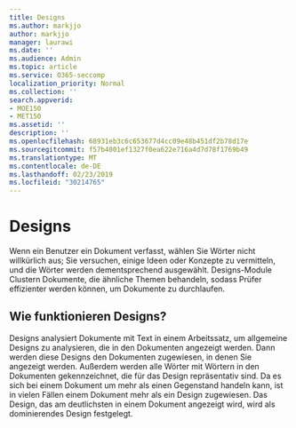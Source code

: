```yaml
---
title: Designs
ms.author: markjjo
author: markjjo
manager: laurawi
ms.date: ''
ms.audience: Admin
ms.topic: article
ms.service: O365-seccomp
localization_priority: Normal
ms.collection: ''
search.appverid:
- MOE150
- MET150
ms.assetid: ''
description: ''
ms.openlocfilehash: 68931eb3c6c653677d4cc09e48b451df2b78d17e
ms.sourcegitcommit: f57b4001ef1327f0ea622e716a4d7d78f1769b49
ms.translationtype: MT
ms.contentlocale: de-DE
ms.lasthandoff: 02/23/2019
ms.locfileid: "30214765"
---
```

# <a name="themes"></a>Designs

Wenn ein Benutzer ein Dokument verfasst, wählen Sie Wörter nicht willkürlich aus; Sie versuchen, einige Ideen oder Konzepte zu vermitteln, und die Wörter werden dementsprechend ausgewählt. Designs-Module Clustern Dokumente, die ähnliche Themen behandeln, sodass Prüfer effizienter werden können, um Dokumente zu durchlaufen.

## <a name="how-does-themes-work"></a>Wie funktionieren Designs?
Designs analysiert Dokumente mit Text in einem Arbeitssatz, um allgemeine Designs zu analysieren, die in den Dokumenten angezeigt werden. Dann werden diese Designs den Dokumenten zugewiesen, in denen Sie angezeigt werden. Außerdem werden alle Wörter mit Wörtern in den Dokumenten gekennzeichnet, die für das Design repräsentativ sind. Da es sich bei einem Dokument um mehr als einen Gegenstand handeln kann, ist in vielen Fällen einem Dokument mehr als ein Design zugewiesen. Das Design, das am deutlichsten in einem Dokument angezeigt wird, wird als dominierendes Design festgelegt.